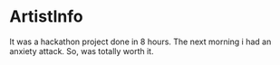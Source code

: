 # ArtistInfo

It was a hackathon project done in 8 hours. The next morning i had an anxiety attack. So, was totally worth it.
